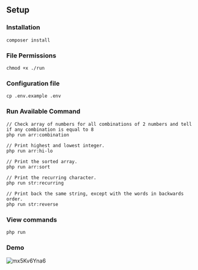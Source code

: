 ## Setup

### Installation

```
composer install
```

### File Permissions

```
chmod +x ./run
```

### Configuration file

```
cp .env.example .env
```

### Run Available Command

```
// Check array of numbers for all combinations of 2 numbers and tell if any combination is equal to 8
php run arr:combination

// Print highest and lowest integer.
php run arr:hi-lo

// Print the sorted array.
php run arr:sort

// Print the recurring character.
php run str:recurring

// Print back the same string, except with the words in backwards order.
php run str:reverse
```

### View commands

```
php run
```

### Demo

![mx5Kv6Yna6](https://user-images.githubusercontent.com/10015302/79311493-17a3f400-7f30-11ea-9dd9-92b43ae1ba39.gif)

